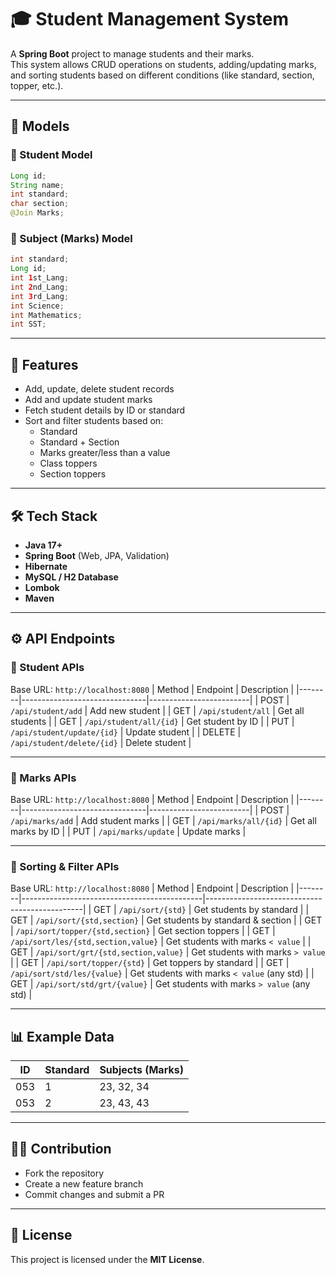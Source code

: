 # 🎓 Student Management System

A **Spring Boot** project to manage students and their marks.  
This system allows CRUD operations on students, adding/updating marks, and sorting students based on different conditions (like standard, section, topper, etc.).

---

## 📌 Models

### 🔹 Student Model
```java
Long id;
String name;
int standard;
char section;
@Join Marks;
```

### 🔹 Subject (Marks) Model
```java
int standard;
Long id;
int 1st_Lang;
int 2nd_Lang;
int 3rd_Lang;
int Science;
int Mathematics;
int SST;
```

---

## 🚀 Features
- Add, update, delete student records
- Add and update student marks
- Fetch student details by ID or standard
- Sort and filter students based on:
  - Standard  
  - Standard + Section  
  - Marks greater/less than a value  
  - Class toppers  
  - Section toppers  

---

## 🛠 Tech Stack
- **Java 17+**  
- **Spring Boot** (Web, JPA, Validation)  
- **Hibernate**  
- **MySQL / H2 Database**  
- **Lombok**  
- **Maven**

---

## ⚙️ API Endpoints

### 🔹 Student APIs
Base URL: `http://localhost:8080`
| Method | Endpoint                     | Description             |
|--------|-------------------------------|-------------------------|
| POST   | `/api/student/add`           | Add new student        |
| GET    | `/api/student/all`           | Get all students       |
| GET    | `/api/student/all/{id}`      | Get student by ID      |
| PUT    | `/api/student/update/{id}`   | Update student         |
| DELETE | `/api/student/delete/{id}`   | Delete student         |

---

### 🔹 Marks APIs
Base URL: `http://localhost:8080`
| Method | Endpoint                     | Description             |
|--------|-------------------------------|-------------------------|
| POST   | `/api/marks/add`             | Add student marks      |
| GET    | `/api/marks/all/{id}`        | Get all marks by ID    |
| PUT    | `/api/marks/update`          | Update marks           |

---

### 🔹 Sorting & Filter APIs
Base URL: `http://localhost:8080`
| Method | Endpoint                                   | Description                                   |
|--------|---------------------------------------------|-----------------------------------------------|
| GET    | `/api/sort/{std}`                         | Get students by standard                      |
| GET    | `/api/sort/{std,section}`                 | Get students by standard & section            |
| GET    | `/api/sort/topper/{std,section}`          | Get section toppers                           |
| GET    | `/api/sort/les/{std,section,value}`       | Get students with marks `< value`             |
| GET    | `/api/sort/grt/{std,section,value}`       | Get students with marks `> value`             |
| GET    | `/api/sort/topper/{std}`                  | Get toppers by standard                       |
| GET    | `/api/sort/std/les/{value}`               | Get students with marks `< value` (any std)   |
| GET    | `/api/sort/std/grt/{value}`               | Get students with marks `> value` (any std)   |

---

## 📊 Example Data
| ID   | Standard | Subjects (Marks) |
|------|----------|------------------|
| 053  | 1        | 23, 32, 34       |
| 053  | 2        | 23, 43, 43       |

---

## 🧑‍💻 Contribution
- Fork the repository  
- Create a new feature branch  
- Commit changes and submit a PR  

---

## 📜 License
This project is licensed under the **MIT License**.
